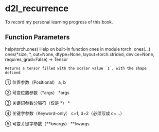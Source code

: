 # d2l_recurrence
To record my personal learning progress of this book.

## Function Parameters
help(torch.ones)
Help on built-in function ones in module torch:
ones(...)
    ones(*size, *, out=None, dtype=None, layout=torch.strided, device=None, requires_grad=False) -> Tensor
    
    Returns a tensor filled with the scalar value `1`, with the shape defined

①	位置参数（Positional）	a, b

②	可变位置参数（*args）	*args

③	关键词参数分隔符（仅是 *）	*

④	关键字参数（Keyword-only）	c=1, d=2（必须写成 c=...）

⑤	可变关键字参数（**kwargs）	**kwargs